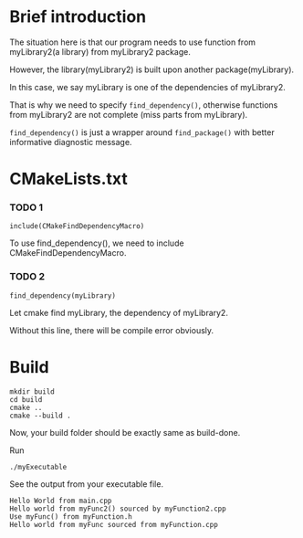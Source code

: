 # Brief introduction
The situation here is that our program needs to use function from myLibrary2(a library) from myLibrary2 package.

However, the library(myLibrary2) is built upon another package(myLibrary).

In this case, we say myLibrary is one of the dependencies of myLibrary2.

That is why we need to specify `find_dependency()`, otherwise functions from myLibrary2 are not complete (miss parts from myLibrary).

`find_dependency()` is just a wrapper around `find_package()` with better informative diagnostic message.

# CMakeLists.txt

### TODO 1
```
include(CMakeFindDependencyMacro)
```
To use find_dependency(), we need to include CMakeFindDependencyMacro.

### TODO 2
```
find_dependency(myLibrary)
```
Let cmake find myLibrary, the dependency of myLibrary2.

Without this line, there will be compile error obviously.
# Build
```
mkdir build
cd build
cmake ..
cmake --build .
```
Now, your build folder should be exactly same as build-done.

Run
```
./myExecutable
```
See the output from your executable file.
```
Hello World from main.cpp
Hello world from myFunc2() sourced by myFunction2.cpp
Use myFunc() from myFunction.h
Hello world from myFunc sourced from myFunction.cpp
```
